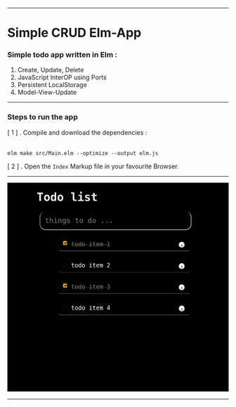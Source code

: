 * * *
# Simple CRUD Elm-App

### Simple todo app written in Elm : 

1. Create, Update, Delete
2. JavaScript InterOP using Ports
3. Persistent LocalStorage
4. Model-View-Update 

* * *
  
### Steps to run the app

[ 1 ] . Compile and download the dependencies :

```SHELL

elm make src/Main.elm --optimize --output elm.js

```

[ 2 ] . Open the `Index` Markup file in your favourite Browser.

* * *
![Alt todo app screenshot](elm.png)
* * *